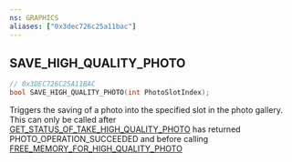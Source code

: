 ```yaml
---
ns: GRAPHICS
aliases: ["0x3dec726c25a11bac"]
---
```

## SAVE_HIGH_QUALITY_PHOTO

```c
// 0x3DEC726C25A11BAC
bool SAVE_HIGH_QUALITY_PHOTO(int PhotoSlotIndex);
```

Triggers the saving of a photo into the specified slot in the photo gallery. This can only be called after [GET_STATUS_OF_TAKE_HIGH_QUALITY_PHOTO](#_0x0D6CA79EEEBD8CA3) has returned PHOTO_OPERATION_SUCCEEDED and before calling [FREE_MEMORY_FOR_HIGH_QUALITY_PHOTO](#_0xD801CC02177FA3F1)

